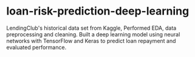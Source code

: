 # loan-risk-prediction-deep-learning
LendingClub's historical data set from Kaggle, Performed EDA, data preprocessing and cleaning. Built a deep learning model using neural networks with TensorFlow and Keras to predict loan repayment and evaluated performance.
